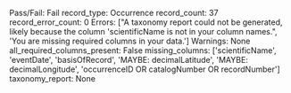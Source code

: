 Pass/Fail: Fail
record_type: Occurrence
record_count: 37
record_error_count: 0
Errors: ["A taxonomy report could not be generated, likely because the column 'scientificName is not in your column names.", 'You are missing required columns in your data.']
Warnings: None
all_required_columns_present: False
missing_columns: ['scientificName', 'eventDate', 'basisOfRecord', 'MAYBE: decimalLatitude', 'MAYBE: decimalLongitude', 'occurrenceID OR catalogNumber OR recordNumber']
taxonomy_report: None
